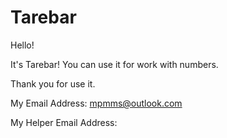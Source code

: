 # Tarebar
Hello!

It's Tarebar! You can use it for work with numbers.

Thank you for use it.

My Email Address: mpmms@outlook.com

My Helper Email Address:

